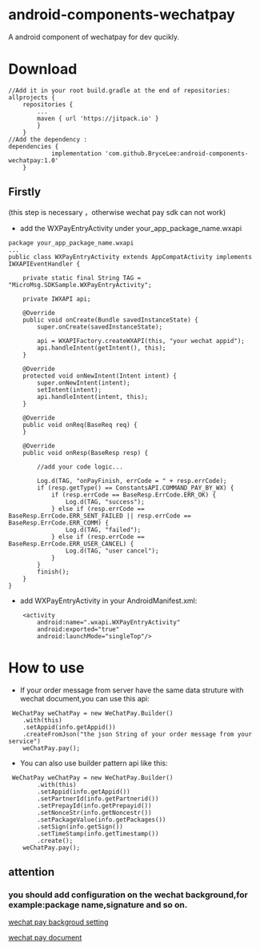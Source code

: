 # android-components-wechatpay
A android component of wechatpay for dev qucikly.
# Download
```
//Add it in your root build.gradle at the end of repositories:
allprojects {
    repositories {
		...
		maven { url 'https://jitpack.io' }
	    }
	}
//Add the dependency :
dependencies {
	        implementation 'com.github.BryceLee:android-components-wechatpay:1.0'
	}
```
## Firstly 
(this step is necessary ，otherwise wechat pay sdk can not work)
- add the WXPayEntryActivity under your_app_package_name.wxapi
```
package your_app_package_name.wxapi
...
public class WXPayEntryActivity extends AppCompatActivity implements IWXAPIEventHandler {

    private static final String TAG = "MicroMsg.SDKSample.WXPayEntryActivity";

    private IWXAPI api;

    @Override
    public void onCreate(Bundle savedInstanceState) {
        super.onCreate(savedInstanceState);

        api = WXAPIFactory.createWXAPI(this, "your wechat appid");
        api.handleIntent(getIntent(), this);
    }

    @Override
    protected void onNewIntent(Intent intent) {
        super.onNewIntent(intent);
        setIntent(intent);
        api.handleIntent(intent, this);
    }

    @Override
    public void onReq(BaseReq req) {
    }

    @Override
    public void onResp(BaseResp resp) {

        //add your code logic...
        
        Log.d(TAG, "onPayFinish, errCode = " + resp.errCode);
        if (resp.getType() == ConstantsAPI.COMMAND_PAY_BY_WX) {
            if (resp.errCode == BaseResp.ErrCode.ERR_OK) {
                Log.d(TAG, "success");
            } else if (resp.errCode == BaseResp.ErrCode.ERR_SENT_FAILED || resp.errCode == BaseResp.ErrCode.ERR_COMM) {
                Log.d(TAG, "failed");
            } else if (resp.errCode == BaseResp.ErrCode.ERR_USER_CANCEL) {
                Log.d(TAG, "user cancel");
            }
        }
        finish();
    }
}
```
- add WXPayEntryActivity in your AndroidManifest.xml:
```
    <activity
        android:name=".wxapi.WXPayEntryActivity"
        android:exported="true"
        android:launchMode="singleTop"/> 
```
# How to use
- If your order message from server have the same data struture with wechat document,you can use this api:
```
 WeChatPay weChatPay = new WeChatPay.Builder()
    .with(this)
    .setAppid(info.getAppid())
    .createFromJson("the json String of your order message from your service")
    weChatPay.pay();
```
- You can also use builder pattern api like this:
```
 WeChatPay weChatPay = new WeChatPay.Builder()
        .with(this)
        .setAppid(info.getAppid())
        .setPartnerId(info.getPartnerid())
        .setPrepayId(info.getPrepayid())
        .setNonceStr(info.getNoncestr())
        .setPackageValue(info.getPackages())
        .setSign(info.getSign())
        .setTimeStamp(info.getTimestamp())
        .create();
    weChatPay.pay();
```
## attention
### you should add configuration on the wechat background,for example:package name,signature and so on.
[wechat pay backgroud setting](https://pay.weixin.qq.com/wiki/doc/api/app/app.php?chapter=8_5)

[wechat pay document](https://pay.weixin.qq.com/wiki/doc/api/app/app.php?chapter=9_12&index=2)
